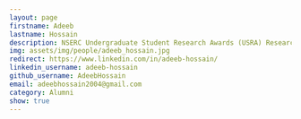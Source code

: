 ```yaml
---
layout: page
firstname: Adeeb
lastname: Hossain
description: NSERC Undergraduate Student Research Awards (USRA) Research Intern (2024)
img: assets/img/people/adeeb_hossain.jpg
redirect: https://www.linkedin.com/in/adeeb-hossain/
linkedin_username: adeeb-hossain
github_username: AdeebHossain
email: adeebhossain2004@gmail.com
category: Alumni
show: true
---
```

